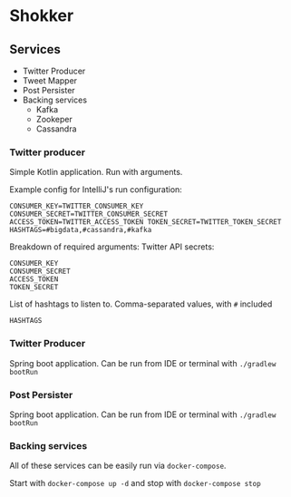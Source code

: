 # Shokker

## Services

- Twitter Producer
- Tweet Mapper
- Post Persister
- Backing services
   - Kafka
   - Zookeper
   - Cassandra

### Twitter producer
Simple Kotlin application. Run with arguments.

Example config for IntelliJ's run configuration:

```
CONSUMER_KEY=TWITTER_CONSUMER_KEY CONSUMER_SECRET=TWITTER_CONSUMER_SECRET ACCESS_TOKEN=TWITTER_ACCESS_TOKEN TOKEN_SECRET=TWITTER_TOKEN_SECRET HASHTAGS=#bigdata,#cassandra,#kafka
```

Breakdown of required arguments:
Twitter API secrets:
```
CONSUMER_KEY
CONSUMER_SECRET
ACCESS_TOKEN
TOKEN_SECRET
```
List of hashtags to listen to. Comma-separated values, with `#` included
``` 
HASHTAGS
```

### Twitter Producer
Spring boot application. Can be run from IDE or terminal with `./gradlew bootRun`

### Post Persister
Spring boot application. Can be run from IDE or terminal with `./gradlew bootRun`

### Backing services
All of these services can be easily run via `docker-compose`.

Start with `docker-compose up -d` and stop with `docker-compose stop`
